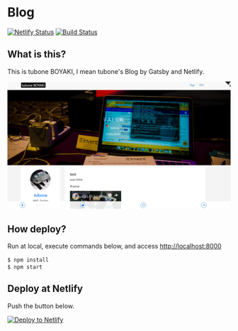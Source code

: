 # Blog

[![Netlify Status](https://api.netlify.com/api/v1/badges/3751ef40-b145-4249-9657-39d3fb04ae81/deploy-status)](https://app.netlify.com/sites/pensive-lamport-5822d2/deploys)
[![Build Status](https://travis-ci.org/tubone24/blog.svg?branch=master)](https://travis-ci.org/tubone24/blog)

## What is this?

This is tubone BOYAKI, I mean tubone's Blog by Gatsby and Netlify.

![Home Page](https://raw.githubusercontent.com/tubone24/blog/master/docs/images/boyaki.png)

## How deploy?

Run at local, execute commands below, and access [http://localhost:8000](http://localhost:8000)
```
$ npm install
$ npm start
```

## Deploy at Netlify

Push the button below.

[![Deploy to Netlify](https://www.netlify.com/img/deploy/button.svg)](https://app.netlify.com/start/deploy?repository=https://github.com/tubone24/blog)
